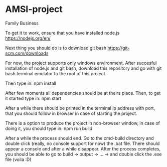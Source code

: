 # AMSI-project

Family Business

To get it to work, ensure that you have installed node.js 
https://nodejs.org/en/

Next thing you should do is to download git bash
https://git-scm.com/downloads

For now, the project supports only windows environment.
After succesful installation of node.js and git bash, download this repository and go with git bash terminal emulator to the root of this project.

Then type in:
npm install

After few moments all dependencies should be at theirs place.
Then, to get it started type in:
npm start

After a while there should be printed in the terminal ip address with port, that you should follow in browser in case of starting the project.

There is a option to produce the project in non-browser window, in case of doing it, you should type in:
npm run build

After a while the process should end. Go to the cmd-build directory and double click (really, no console support for now) the .bat file.
There should appear a console and after a while disappear.
After the process completes, you should be able to go to build -> output -> ... -> and double click the .exe file (voila :D)
